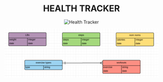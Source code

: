 <h1 align = center>HEALTH TRACKER</h1>

<p align = center>
<img src="https://s-media-cache-ak0.pinimg.com/236x/9d/dc/f3/9ddcf3e9cf22bcdaefa21783d5f3cd60.jpg" alt="Health Tracker" style="width: 300px;"/>
</p>

![alt tag](https://github.com/D-squar-ed/health_tracker/blob/doug/health_tracker_erd.png "Health Tracker ERD")

